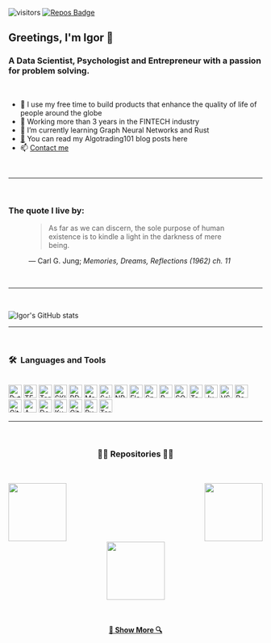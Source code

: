 ![visitors](https://visitor-badge.glitch.me/badge?page_id=igorwounds.visitor-badge&left_color=purple&right_color=yellow) [![Repos Badge](https://badges.pufler.dev/repos/igorwounds)](https://badges.pufler.dev)

## Greetings, I'm Igor 👋 

### A Data Scientist, Psychologist and Entrepreneur with a passion for problem solving.
<br />

- 🔭 I use my free time to build products that enhance the quality of life of people around the globe
- 🌟 Working more than 3 years in the FINTECH industry
- 🌱 I’m currently learning Graph Neural Networks and Rust
- [📜](https://algotrading101.com/learn/) You can read my Algotrading101 blog posts here
- 📫 [Contact me](mailto:igor.radovanovic@algotrading101.com) 

<br />

---
<br />

### The quote I live by:

<figure class="quote">
  <blockquote>
    As far as we can discern, the sole purpose of human existence is to kindle a light in the darkness of mere being.
  </blockquote>
  <figcaption>
   &mdash; Carl G. Jung; <cite>Memories, Dreams, Reflections (1962) ch. 11</cite> 
  </figcaption> 
</figure>
<br />

---

<br />

![Igor's GitHub stats](https://github-readme-stats.vercel.app/api?username=igorwounds&show_icons=true&theme=dark)

---

<br />

### 🛠️&nbsp;&nbsp;Languages&nbsp;and&nbsp;Tools

<br />
<a><img src="https://github.com/get-icon/geticon/raw/master/icons/python.svg" alt="Python" width="26px" height="26px"></a>
<a><img src="https://github.com/get-icon/geticon/raw/master/icons/tensorflow.svg" alt="TF" width="26px" height="26px"></a>
<a><img src="https://github.com/get-icon/geticon/raw/master/icons/pytorch.svg" alt="Torch" width="26px" height="26px"></a>
<a><img src="https://upload.wikimedia.org/wikipedia/commons/0/05/Scikit_learn_logo_small.svg" alt="SKlearn" width="26px" height="26px"></a>
<a><img src="https://github.com/get-icon/geticon/raw/master/icons/pandas-logo.svg" alt="PD" width="26px" height="26px"></a>
<a><img src="https://upload.wikimedia.org/wikipedia/commons/8/84/Matplotlib_icon.svg" alt="MatPlotLib" width="26px" height="26px"></a>
<a><img src="https://upload.wikimedia.org/wikipedia/commons/b/b2/SCIPY_2.svg" alt="SciPy" width="26px" height="26px"></a>
<a><img src="https://www.vectorlogo.zone/logos/numpy/numpy-icon.svg" alt="NP" width="26px" height="26px"></a>
<a><img src="https://github.com/get-icon/geticon/raw/master/icons/flask.svg" alt="Flask" width="26px" height="26px"></a>
<a><img src="https://www.vectorlogo.zone/logos/apache_spark/apache_spark-icon.svg" alt="Spark" width="26px" height="26px"></a>
<a><img src="https://github.com/get-icon/geticon/raw/master/icons/r-lang.svg" alt="R" width="26px" height="26px"></a>
<a><img src="https://github.com/get-icon/geticon/raw/master/icons/mysql.svg" alt="SQL" width="26px" height="26px"></a>
<a><img src="https://github.com/get-icon/geticon/raw/master/icons/tableau-icon.svg" alt="Tableau" width="26px" height="26px"></a>
<a><img src="https://github.com/get-icon/geticon/raw/master/icons/jupyter.svg" alt="Jupyter" width="26px" height="26px"></a>
<a><img src="https://github.com/get-icon/geticon/raw/master/icons/visual-studio-code.svg" alt="VS" width="26px" height="26px"></a>
<a><img src="https://github.com/get-icon/geticon/raw/master/icons/bash.svg" alt="Bash" width="26px" height="26px"></a>
<a><img src="https://github.com/get-icon/geticon/raw/master/icons/git.svg" alt="Git" width="26px" height="26px"></a>
<a><img src="https://github.com/get-icon/geticon/raw/master/icons/aws.svg" alt="AWS" width="26px" height="26px"></a>
<a><img src="https://github.com/get-icon/geticon/raw/master/icons/docker-icon.svg" alt="Docker" width="26px" height="26px"></a>
<a><img src="https://github.com/get-icon/geticon/raw/master/icons/kubernetes.svg" alt="Kubernetes" width="26px" height="26px"></a>
<a><img src="https://github.com/get-icon/geticon/raw/master/icons/github-icon.svg" alt="GitHub" width="26px" height="26px"></a>
<a><img src="https://github.com/get-icon/geticon/raw/master/icons/rust.svg" alt="Rust" width="26px" height="26px"></a>
<a><img src="https://www.pngall.com/wp-content/uploads/10/TerraUSD-Crypto-Logo-PNG-Pic.png" alt="Terra" width="26px" height="26px"></a>

<br /> 

---

<br />

<h3 align="center">👨‍💻 Repositories 👨‍💻</h3>
<br>
<div width="100%" align="center">

  <a align="left" href="https://github.com/IgorWounds/Cluster-Analysis-Machine-Learning-for-Pairs-Trading" title="Cluster Analysis Pairs Trading"><img align="left" height="115" src="https://github-readme-stats.vercel.app/api/pin/?username=igorwounds&repo=Cluster-Analysis-Machine-Learning-for-Pairs-Trading&theme=react&border_color=61dafb&border_radius=10"></a>

  <a align="right" href="https://github.com/IgorWounds/Terra-Blockchain-Algotrading101" title="Terra Blockchain"><img align="right" height="115" src="https://github-readme-stats.vercel.app/api/pin/?username=igorwounds&repo=Terra-Blockchain-Algotrading101&theme=react&border_color=61dafb&border_radius=10"></a>
</div>
<br/><br/><br/><br/><br/><br/>
<div width="100%" align="center">

  <a align="center" href="https://github.com/IgorWounds/AlgoTrading101-Interactive-Brokers-Course-ib_insync-" title="ib_insync Course"><img align="center" height="115" src="https://github-readme-stats.vercel.app/api/pin/?username=igorwounds&repo=AlgoTrading101-Interactive-Brokers-Course-ib_insync-&theme=react&border_color=61dafb&border_radius=10"></a>

</div>

<br>
<h4 align="center">
  <a href="https://github.com/igorwounds?tab=repositories" title="Show Repositories">🔎 Show More 🔍</a>
</h4>
